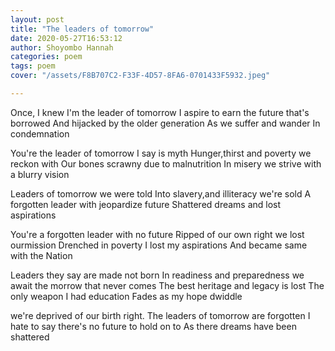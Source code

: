 ```yaml
---
layout: post
title: "The leaders of tomorrow"
date: 2020-05-27T16:53:12 
author: Shoyombo Hannah
categories: poem
tags: poem
cover: "/assets/F8B707C2-F33F-4D57-8FA6-0701433F5932.jpeg"

---
```



Once, I knew I'm the leader of tomorrow
I aspire to earn the future that's borrowed
And hijacked by the older generation
As we suffer and wander In condemnation

You're the leader of tomorrow I say is myth
Hunger,thirst and poverty we reckon with
Our bones scrawny due to malnutrition
In  misery we strive with a blurry vision

Leaders of tomorrow we were told
Into slavery,and illiteracy we're sold
A forgotten leader with jeopardize future
Shattered dreams and lost aspirations


You're a forgotten leader with no future
Ripped of our own right we lost ourmission
Drenched in poverty I lost my aspirations
And became same with the Nation

Leaders they say are made not born
In readiness and preparedness we await the morrow that never comes
The best heritage and legacy is lost
The only weapon I had education
Fades as my hope dwiddle


 we're deprived of our birth right.
The leaders of tomorrow are forgotten 
 I hate to say there's no future to hold on to
As there dreams have been shattered
